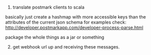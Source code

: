 1. translate postmark clients to scala

basically just create a hashmap with more accessible keys than the attributes of the current json schema
for examples check: http://developer.postmarkapp.com/developer-process-parse.html

package the whole things as a jar or something

2. get webhook url up and receiving these messages.

